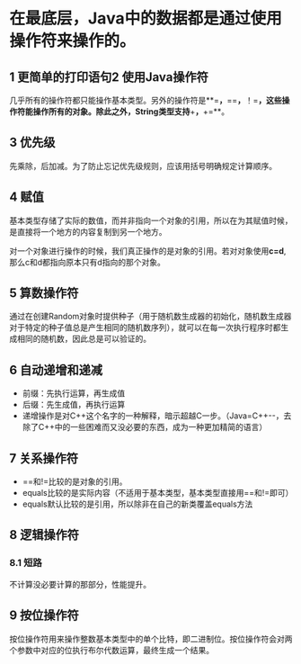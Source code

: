 # 在最底层，Java中的数据都是通过使用操作符来操作的。 

## 1 更简单的打印语句2 使用Java操作符

几乎所有的操作符都只能操作基本类型。另外的操作符是**=**，**==**，**！=**，这些操作符能操作所有的对象。除此之外，String类型支持**+**，**+=**。

## 3 优先级

先乘除，后加减。为了防止忘记优先级规则，应该用括号明确规定计算顺序。

## 4 赋值

基本类型存储了实际的数值，而并非指向一个对象的引用，所以在为其赋值时候，是直接将一个地方的内容复制到另一个地方。

对一个对象进行操作的时候，我们真正操作的是对象的引用。若对对象使用**c=d**,那么c和d都指向原本只有d指向的那个对象。

## 5 算数操作符

通过在创建Random对象时提供种子（用于随机数生成器的初始化，随机数生成器对于特定的种子值总是产生相同的随机数序列），就可以在每一次执行程序时都生成相同的随机数，因此总是可以验证的。

## 6 自动递增和递减

- 前缀：先执行运算，再生成值
- 后缀：先生成值，再执行运算
- 递增操作是对C++这个名字的一种解释，暗示超越C一步。（Java=C++--，去除了C++中的一些困难而又没必要的东西，成为一种更加精简的语言）

## 7 关系操作符

- ==和!=比较的是对象的引用。
- equals比较的是实际内容（不适用于基本类型，基本类型直接用==和!=即可）
- equals默认比较的是引用，所以除非在自己的新类覆盖equals方法

## 8 逻辑操作符

### 8.1 短路

不计算没必要计算的那部分，性能提升。

## 9 按位操作符

按位操作符用来操作整数基本类型中的单个比特，即二进制位。按位操作符会对两个参数中对应的位执行布尔代数运算，最终生成一个结果。